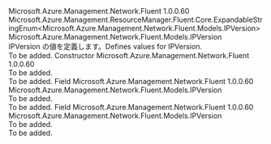<Type Name="IPVersion" FullName="Microsoft.Azure.Management.Network.Fluent.Models.IPVersion">
  <TypeSignature Language="C#" Value="public class IPVersion : Microsoft.Azure.Management.ResourceManager.Fluent.Core.ExpandableStringEnum&lt;Microsoft.Azure.Management.Network.Fluent.Models.IPVersion&gt;" />
  <TypeSignature Language="ILAsm" Value=".class public auto ansi beforefieldinit IPVersion extends Microsoft.Azure.Management.ResourceManager.Fluent.Core.ExpandableStringEnum`1&lt;class Microsoft.Azure.Management.Network.Fluent.Models.IPVersion&gt;" />
  <TypeSignature Language="DocId" Value="T:Microsoft.Azure.Management.Network.Fluent.Models.IPVersion" />
  <TypeSignature Language="VB.NET" Value="Public Class IPVersion&#xA;Inherits ExpandableStringEnum(Of IPVersion)" />
  <TypeSignature Language="F#" Value="type IPVersion = class&#xA;    inherit ExpandableStringEnum&lt;IPVersion&gt;" />
  <AssemblyInfo>
    <AssemblyName>Microsoft.Azure.Management.Network.Fluent</AssemblyName>
    <AssemblyVersion>1.0.0.60</AssemblyVersion>
  </AssemblyInfo>
  <Base>
    <BaseTypeName>Microsoft.Azure.Management.ResourceManager.Fluent.Core.ExpandableStringEnum&lt;Microsoft.Azure.Management.Network.Fluent.Models.IPVersion&gt;</BaseTypeName>
    <BaseTypeArguments>
      <BaseTypeArgument TypeParamName="!0">Microsoft.Azure.Management.Network.Fluent.Models.IPVersion</BaseTypeArgument>
    </BaseTypeArguments>
  </Base>
  <Interfaces />
  <Docs>
    <summary>
            <span data-ttu-id="b9d24-101">IPVersion の値を定義します。</span><span class="sxs-lookup"><span data-stu-id="b9d24-101">Defines values for IPVersion.</span></span>
            </summary>
    <remarks>To be added.</remarks>
  </Docs>
  <Members>
    <Member MemberName=".ctor">
      <MemberSignature Language="C#" Value="public IPVersion ();" />
      <MemberSignature Language="ILAsm" Value=".method public hidebysig specialname rtspecialname instance void .ctor() cil managed" />
      <MemberSignature Language="DocId" Value="M:Microsoft.Azure.Management.Network.Fluent.Models.IPVersion.#ctor" />
      <MemberSignature Language="VB.NET" Value="Public Sub New ()" />
      <MemberType>Constructor</MemberType>
      <AssemblyInfo>
        <AssemblyName>Microsoft.Azure.Management.Network.Fluent</AssemblyName>
        <AssemblyVersion>1.0.0.60</AssemblyVersion>
      </AssemblyInfo>
      <Parameters />
      <Docs>
        <summary>To be added.</summary>
        <remarks>To be added.</remarks>
      </Docs>
    </Member>
    <Member MemberName="IPv4">
      <MemberSignature Language="C#" Value="public static readonly Microsoft.Azure.Management.Network.Fluent.Models.IPVersion IPv4;" />
      <MemberSignature Language="ILAsm" Value=".field public static initonly class Microsoft.Azure.Management.Network.Fluent.Models.IPVersion IPv4" />
      <MemberSignature Language="DocId" Value="F:Microsoft.Azure.Management.Network.Fluent.Models.IPVersion.IPv4" />
      <MemberSignature Language="VB.NET" Value="Public Shared ReadOnly IPv4 As IPVersion " />
      <MemberSignature Language="F#" Value=" staticval mutable IPv4 : Microsoft.Azure.Management.Network.Fluent.Models.IPVersion" Usage="Microsoft.Azure.Management.Network.Fluent.Models.IPVersion.IPv4" />
      <MemberType>Field</MemberType>
      <AssemblyInfo>
        <AssemblyName>Microsoft.Azure.Management.Network.Fluent</AssemblyName>
        <AssemblyVersion>1.0.0.60</AssemblyVersion>
      </AssemblyInfo>
      <ReturnValue>
        <ReturnType>Microsoft.Azure.Management.Network.Fluent.Models.IPVersion</ReturnType>
      </ReturnValue>
      <Docs>
        <summary>To be added.</summary>
        <remarks>To be added.</remarks>
      </Docs>
    </Member>
    <Member MemberName="IPv6">
      <MemberSignature Language="C#" Value="public static readonly Microsoft.Azure.Management.Network.Fluent.Models.IPVersion IPv6;" />
      <MemberSignature Language="ILAsm" Value=".field public static initonly class Microsoft.Azure.Management.Network.Fluent.Models.IPVersion IPv6" />
      <MemberSignature Language="DocId" Value="F:Microsoft.Azure.Management.Network.Fluent.Models.IPVersion.IPv6" />
      <MemberSignature Language="VB.NET" Value="Public Shared ReadOnly IPv6 As IPVersion " />
      <MemberSignature Language="F#" Value=" staticval mutable IPv6 : Microsoft.Azure.Management.Network.Fluent.Models.IPVersion" Usage="Microsoft.Azure.Management.Network.Fluent.Models.IPVersion.IPv6" />
      <MemberType>Field</MemberType>
      <AssemblyInfo>
        <AssemblyName>Microsoft.Azure.Management.Network.Fluent</AssemblyName>
        <AssemblyVersion>1.0.0.60</AssemblyVersion>
      </AssemblyInfo>
      <ReturnValue>
        <ReturnType>Microsoft.Azure.Management.Network.Fluent.Models.IPVersion</ReturnType>
      </ReturnValue>
      <Docs>
        <summary>To be added.</summary>
        <remarks>To be added.</remarks>
      </Docs>
    </Member>
  </Members>
</Type>